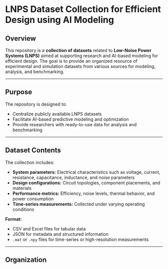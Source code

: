 # LNPS Dataset Collection for Efficient Design using AI Modeling

## Overview
This repository is a **collection of datasets** related to **Low-Noise Power Systems (LNPS)** aimed at supporting research and AI-based modeling for efficient design. The goal is to provide an organized resource of experimental and simulation datasets from various sources for modeling, analysis, and benchmarking.  

---

## Purpose
The repository is designed to:

- Centralize publicly available LNPS datasets  
- Facilitate AI-based predictive modeling and optimization  
- Provide researchers with ready-to-use data for analysis and benchmarking  

---

## Dataset Contents
The collection includes:

- **System parameters:** Electrical characteristics such as voltage, current, resistance, capacitance, inductance, and noise parameters  
- **Design configurations:** Circuit topologies, component placements, and materials  
- **Performance metrics:** Efficiency, noise levels, thermal behavior, and power consumption  
- **Time-series measurements:** Collected under varying operating conditions  

**Format:**  
- CSV and Excel files for tabular data  
- JSON for metadata and structured information  
- `.mat` or `.npy` files for time-series or high-resolution measurements  

---

## Organization
